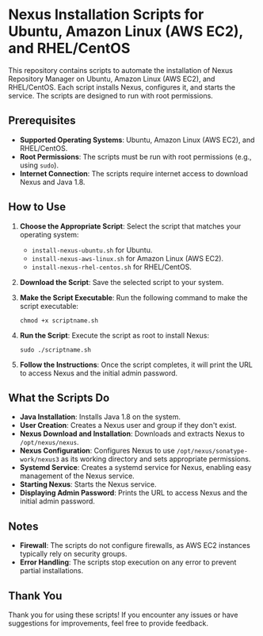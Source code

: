 # Nexus Installation Scripts for Ubuntu, Amazon Linux (AWS EC2), and RHEL/CentOS

This repository contains scripts to automate the installation of Nexus Repository Manager on Ubuntu, Amazon Linux (AWS EC2), and RHEL/CentOS. Each script installs Nexus, configures it, and starts the service. The scripts are designed to run with root permissions.

## Prerequisites

- **Supported Operating Systems**: Ubuntu, Amazon Linux (AWS EC2), and RHEL/CentOS.
- **Root Permissions**: The scripts must be run with root permissions (e.g., using `sudo`).
- **Internet Connection**: The scripts require internet access to download Nexus and Java 1.8.

## How to Use

1. **Choose the Appropriate Script**: Select the script that matches your operating system: 
    - `install-nexus-ubuntu.sh` for Ubuntu.
    - `install-nexus-aws-linux.sh` for Amazon Linux (AWS EC2).
    - `install-nexus-rhel-centos.sh` for RHEL/CentOS.

2. **Download the Script**: Save the selected script to your system.

3. **Make the Script Executable**: Run the following command to make the script executable:
    ```shell
    chmod +x scriptname.sh
    ```

4. **Run the Script**: Execute the script as root to install Nexus:
    ```shell
    sudo ./scriptname.sh
    ```

5. **Follow the Instructions**: Once the script completes, it will print the URL to access Nexus and the initial admin password.

## What the Scripts Do

- **Java Installation**: Installs Java 1.8 on the system.
- **User Creation**: Creates a Nexus user and group if they don't exist.
- **Nexus Download and Installation**: Downloads and extracts Nexus to `/opt/nexus/nexus`.
- **Nexus Configuration**: Configures Nexus to use `/opt/nexus/sonatype-work/nexus3` as its working directory and sets appropriate permissions.
- **Systemd Service**: Creates a systemd service for Nexus, enabling easy management of the Nexus service.
- **Starting Nexus**: Starts the Nexus service.
- **Displaying Admin Password**: Prints the URL to access Nexus and the initial admin password.

## Notes

- **Firewall**: The scripts do not configure firewalls, as AWS EC2 instances typically rely on security groups.
- **Error Handling**: The scripts stop execution on any error to prevent partial installations.

## Thank You

Thank you for using these scripts! If you encounter any issues or have suggestions for improvements, feel free to provide feedback.
